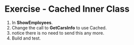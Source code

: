 ﻿# Exercise - Cached Inner Class

1. In **ShowEmployees**.
2. Change the call to **GetCarsInfo** to use Cached.
3. notice there is no need to send this any more.
4. Build and test.